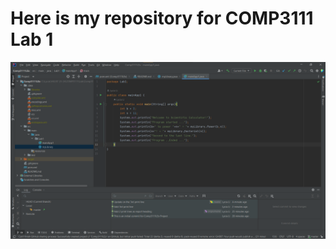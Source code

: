 <h1> Here is my repository for COMP3111 Lab 1 </h1>

![screenshot](https://github.com/lpyocoia/Comp3111LEx/blob/master/src/main/java/Lab1/COMP3111_Lab1.png)